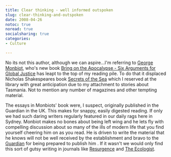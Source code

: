 ```yaml
---
title: Clear thinking - well informed outspoken
slug: clear-thinking-and-outspoken
date: 2008-04-26
notoc: true
noread: true
socialsharing: true
categories: 
- Culture

---
```

No its not this author, although we can aspire...I'm referring to [George Monbiot][monbiot], who's new book [Bring on the Apocalypse - Six Arguments for Global Justice][amazon] has leapt to the top of my reading pile. To do that it displaced Nicholas Shakespeares book [Secrets of the Sea][amazon 2] which I reserved at the library with great anticipation due to my attachment to stories about Tasmania. Not to mention any number of magazines and other tempting material.

The essays in Monbiots' book were,  I suspect, originally published in the Guardian in the UK. This makes for snappy, easily digested reading. If only we had such daring writers regularly featured in our daily rags here in Sydney. Monbiot makes no bones about being left wing and he lets fly with compelling discussion about so many of the ills of modern life that you find yourself cheering him on as you read. He is driven to write the material that he knows will not be well received by the establishment and bravo to the [Guardian][guardian] for being prepared to publish him . If it wasn't we would only find this sort of gutsy writing in journals like [Resurgence][resurgence] and [The Ecologist][theecologist].

[amazon]: http://www.amazon.co.uk/Bring-Apocalypse-Arguments-Global-Justice/dp/1843548585/ref=sr_1_1?tag=slowlane-20
[amazon 2]: http://www.amazon.com/gp/product/B003ELY7O2?tag=slowlane-20
[guardian]: http://www.guardian.co.uk/profile/georgemonbiot
[monbiot]: http://www.monbiot.com/
[resurgence]: http://www.resurgence.org
[theecologist]: http://www.theecologist.org "The Ecologist"